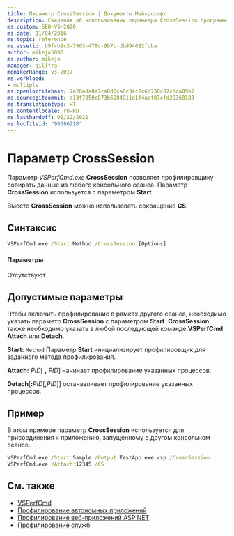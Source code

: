 ```yaml
---
title: Параметр CrossSession | Документы Майкрософт
description: Сведения об использовании параметра CrossSession программы VSPerfCmd.exe, который позволяет профилировщику собирать данные из любого консольного сеанса. Необходимо также указать параметр Start.
ms.custom: SEO-VS-2020
ms.date: 11/04/2016
ms.topic: reference
ms.assetid: b9fcb9c3-7903-478c-9b7c-dbd94092fcba
author: mikejo5000
ms.author: mikejo
manager: jillfra
monikerRange: vs-2017
ms.workload:
- multiple
ms.openlocfilehash: 7a20ada8a7ca8d0ca8c34c2c6d730c37cdca09b7
ms.sourcegitcommit: d13f7050c873b6284911d1f4acf07cfd29360183
ms.translationtype: HT
ms.contentlocale: ru-RU
ms.lasthandoff: 01/22/2021
ms.locfileid: "98686218"
---
```

# <a name="crosssession"></a>Параметр CrossSession
Параметр *VSPerfCmd.exe* **CrossSession** позволяет профилировщику собирать данные из любого консольного сеанса. Параметр **CrossSession** используется с параметром **Start**.

 Вместо **CrossSession** можно использовать сокращение **CS**.

## <a name="syntax"></a>Синтаксис

```cmd
VSPerfCmd.exe /Start:Method /CrossSession [Options]
```

#### <a name="parameters"></a>Параметры
 Отсутствуют

## <a name="valid-options"></a>Допустимые параметры
 Чтобы включить профилирование в рамках другого сеанса, необходимо указать параметр **CrossSession** с параметром **Start**. **CrossSession** также необходимо указать в любой последующей команде **VSPerfCmd Attach** или **Detach**.

 **Start:** `Method` Параметр **Start** инициализирует профилировщик для заданного метода профилирования.

 **Attach:** _PID_[ **,** _PID_] начинает профилирование указанных процессов.

 **Detach**[**:**_PID_[,_PID_]] останавливает профилирование указанных процессов.

## <a name="example"></a>Пример
 В этом примере параметр **CrossSession** используется для присоединения к приложению, запущенному в другом консольном сеансе.

```cmd
VSPerfCmd.exe /Start:Sample /Output:TestApp.exe.vsp /CrossSession
VSPerfCmd.exe /Attach:12345 /CS
```

## <a name="see-also"></a>См. также
- [VSPerfCmd](../profiling/vsperfcmd.md)
- [Профилирование автономных приложений](../profiling/command-line-profiling-of-stand-alone-applications.md)
- [Профилирование веб-приложений ASP.NET](../profiling/command-line-profiling-of-aspnet-web-applications.md)
- [Профилирование служб](../profiling/command-line-profiling-of-services.md)
